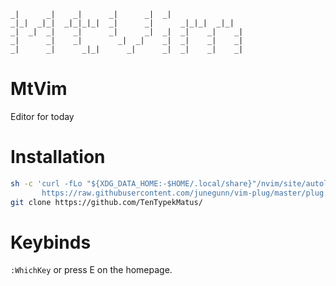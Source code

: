 ```
_|      _|    _|      _|      _|  _|
_|_|  _|_|  _|_|_|_|  _|      _|      _|_|_|  _|_|
_|  _|  _|    _|      _|      _|  _|  _|    _|    _|
_|      _|    _|        _|  _|    _|  _|    _|    _|
_|      _|      _|_|      _|      _|  _|    _|    _|
```

# MtVim
Editor for today

# Installation

```bash
sh -c 'curl -fLo "${XDG_DATA_HOME:-$HOME/.local/share}"/nvim/site/autoload/plug.vim --create-dirs \
       https://raw.githubusercontent.com/junegunn/vim-plug/master/plug.vim'
git clone https://github.com/TenTypekMatus/
```

# Keybinds
`:WhichKey` or press E on the homepage.

